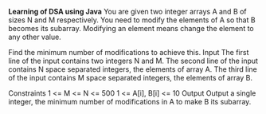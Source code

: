 **Learning of DSA using Java**
You are given two integer arrays A and B of sizes N and M respectively. You need to modify the elements of A so that B becomes its subarray. Modifying an element means change the element to any other value.

Find the minimum number of modifications to achieve this.
Input
The first line of the input contains two integers N and M.
The second line of the input contains N space separated integers, the elements of array A.
The third line of the input contains M space separated integers, the elements of array B.

Constraints
1 <= M <= N <= 500
1 <= A[i], B[i] <= 10
Output
Output a single integer, the minimum number of modifications in A to make B its subarray.